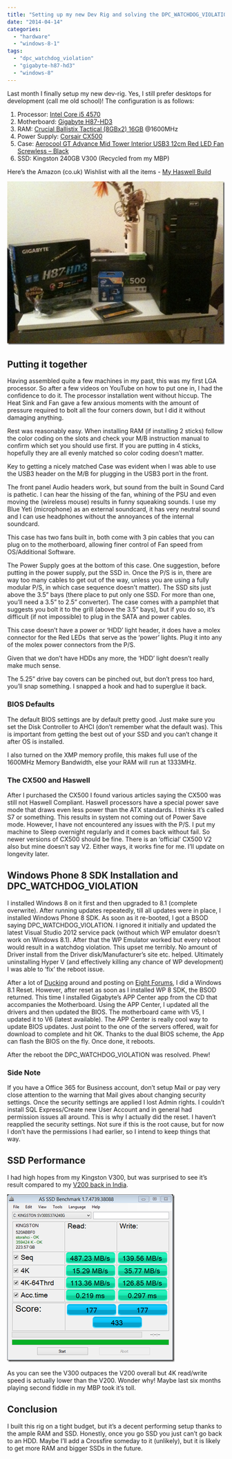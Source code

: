 ```yaml
---
title: "Setting up my new Dev Rig and solving the DPC_WATCHDOG_VIOLATION error"
date: "2014-04-14"
categories: 
  - "hardware"
  - "windows-8-1"
tags: 
  - "dpc_watchdog_violation"
  - "gigabyte-h87-hd3"
  - "windows-8"
---
```


Last month I finally setup my new dev-rig. Yes, I still prefer desktops for development (call me old school)! The configuration is as follows:

1. Processor: [Intel Core i5 4570](http://ark.intel.com/products/75043/Intel-Core-i5-4570-Processor-6M-Cache-up-to-3_60-GHz "ARK | Intel® Core™ i5-4570 Processor")
2. Motherboard: [Gigabyte H87-HD3](http://uk.gigabyte.com/products/product-page.aspx?pid=4516#ov "Gigabyte Motherboard - GA-H87-HD3")
3. RAM: [Crucial Ballistix Tactical (8GBx2) 16GB](http://www.crucial.com/uk/store/partspecs.aspx?imodule=BLT2C8G3D1608ET3LX0CEU "Crucial Ballistix Tactical 2x8GB kit") @1600MHz  
4. Power Supply: [Corsair CX500](http://www.corsair.com/en/builder-series-cx500 "Corsair CX500")
5. Case: [Aerocool GT Advance Mid Tower Interior USB3 12cm Red LED Fan Screwless – Black](http://www.amazon.co.uk/Aerocool-Advance-Tower-Interior-Screwless/dp/B00DDD4X1S "Amazon.co.uk link to product")
6. SSD: Kingston 240GB V300 (Recycled from my MBP)

Here’s the Amazon (co.uk) Wishlist with all the items - [My Haswell Build](http://www.amazon.co.uk/registry/wishlist/2F4IOAXOUEZYM "My Haswell Build")

[![2014-04-12T21-54-17_0](images/2014-04-12t21-54-17_0_thumb.jpg "2014-04-12T21-54-17_0")](https://sumitmaitra.files.wordpress.com/2014/04/2014-04-12t21-54-17_0.jpg)

## Putting it together

Having assembled quite a few machines in my past, this was my first LGA processor. So after a few videos on YouTube on how to put one in, I had the confidence to do it. The processor installation went without hiccup. The Heat Sink and Fan gave a few anxious moments with the amount of pressure required to bolt all the four corners down, but I did it without damaging anything.

Rest was reasonably easy. When installing RAM (if installing 2 sticks) follow the color coding on the slots and check your M/B instruction manual to confirm which set you should use first. If you are putting in 4 sticks, hopefully they are all evenly matched so color coding doesn’t matter.

Key to getting a nicely matched Case was evident when I was able to use the USB3 header on the M/B for plugging in the USB3 port in the front.

The front panel Audio headers work, but sound from the built in Sound Card is pathetic. I can hear the hissing of the fan, whining of the PSU and even moving the (wireless mouse) results in funny squeaking sounds. I use my Blue Yeti (microphone) as an external soundcard, it has very neutral sound and I can use headphones without the annoyances of the internal soundcard.

This case has two fans built in, both come with 3 pin cables that you can plug on to the motherboard, allowing finer control of Fan speed from OS/Additional Software.

The Power Supply goes at the bottom of this case. One suggestion, before putting in the power supply, put the SSD in. Once the P/S is in, there are way too many cables to get out of the way, unless you are using a fully modular P/S, in which case sequence doesn’t matter). The SSD sits just above the 3.5” bays (there place to put only one SSD. For more than one, you’ll need a 3.5” to 2.5” converter). The case comes with a pamphlet that suggests you bolt it to the grill (above the 3.5” bays), but if you do so, it’s difficult (if not impossible) to plug in the SATA and power cables.

This case doesn’t have a power or ‘HDD’ light header, it does have a molex connector for the Red LEDs  that serve as the ‘power’ lights. Plug it into any of the molex power connectors from the P/S.

Given that we don’t have HDDs any more, the ‘HDD’ light doesn’t really make much sense.

The 5.25” drive bay covers can be pinched out, but don’t press too hard, you’ll snap something. I snapped a hook and had to superglue it back.

### BIOS Defaults

The default BIOS settings are by default pretty good. Just make sure you set the Disk Controller to AHCI (don’t remember what the default was). This is important from getting the best out of your SSD and you can’t change it after OS is installed.

I also turned on the XMP memory profile, this makes full use of the 1600MHz Memory Bandwidth, else your RAM will run at 1333MHz.

### The CX500 and Haswell

After I purchased the CX500 I found various articles saying the CX500 was still not Haswell Compliant. Haswell processors have a special power save mode that draws even less power than the ATX standards. I thinks it’s called S7 or something. This results in system not coming out of Power Save mode. However, I have not encountered any issues with the P/S. I put my machine to Sleep overnight regularly and it comes back without fail. So newer versions of CX500 should be fine. There is an ‘official’ CX500 V2 also but mine doesn’t say V2. Either ways, it works fine for me. I’ll update on longevity later.

## Windows Phone 8 SDK Installation and DPC\_WATCHDOG\_VIOLATION

I installed Windows 8 on it first and then upgraded to 8.1 (complete overwrite). After running updates repeatedly, till all updates were in place, I installed Windows Phone 8 SDK. As soon as it re-booted, I got a BSOD saying DPC\_WATCHDOG\_VIOLATION. I ignored it initially and updated the latest Visual Studio 2012 service pack (without which WP emulator doesn’t work on Windows 8.1). After that the WP Emulator worked but every reboot would result in a watchdog violation. This upset me terribly. No amount of Driver install from the Driver disk/Manufacturer’s site etc. helped. Ultimately uninstalling Hyper V (and effectively killing any chance of WP development) I was able to ‘fix’ the reboot issue.

After a lot of [Ducking](http://www.duckduckgo.com "Duck Duck Go") around and posting on [Eight Forums](http://www.eightforums.com/bsod-crashes-debugging/43214-dpc_watchdog_violation-when-restarting-desktop.html "My post of Eight Forums"), I did a Windows 8.1 Reset. However, after reset as soon as I installed WP 8 SDK, the BSOD returned. This time I installed Gigabyte’s APP Center app from the CD that accompanies the Motherboard. Using the APP Center, I updated all the drivers and then updated the BIOS. The motherboard came with V5, I updated it to V6 (latest available). The APP Center is really cool way to update BIOS updates. Just point to the one of the servers offered, wait for download to complete and hit OK. Thanks to the dual BIOS scheme, the App can flash the BIOS on the fly. Once done, it reboots.

After the reboot the DPC\_WATCHDOG\_VIOLATION was resolved. Phew!

### Side Note

If you have a Office 365 for Business account, don’t setup Mail or pay very close attention to the warning that Mail gives about changing security settings. Once the security settings are applied I lost Admin rights. I couldn’t install SQL Express/Create new User Account and in general had permission issues all around. This is why I actually did the reset. I haven’t reapplied the security settings. Not sure if this is the root cause, but for now I don’t have the permissions I had earlier, so I intend to keep things that way.

## SSD Performance

I had high hopes from my Kingston V300, but was surprised to see it’s result compared to my [V200 back in India](http://sumitmaitra.wordpress.com/2013/07/14/adding-ssd-to-my-desktop-ich7-ahci-and-bios-updates/ "Adding ssd to my desktop– ICH7, ahci and bios updates").

[![as-ssd-bench KINGSTON SV300S3 3.22.2014 5-22-56 PM](images/as-ssd-bench-kingston-sv300s3-3-22-2014-5-22-56-pm_thumb.png "as-ssd-bench KINGSTON SV300S3 3.22.2014 5-22-56 PM")](https://sumitmaitra.files.wordpress.com/2014/04/as-ssd-bench-kingston-sv300s3-3-22-2014-5-22-56-pm.png)

As you can see the V300 outpaces the V200 overall but 4K read/write speed is actually lower than the V200. Wonder why! Maybe last six months playing second fiddle in my MBP took it’s toll.

## Conclusion

I built this rig on a tight budget, but it’s a decent performing setup thanks to the ample RAM and SSD. Honestly, once you go SSD you just can’t go back to an HDD. Maybe I’ll add a Crossfire someday to it (unlikely), but it is likely to get more RAM and bigger SSDs in the future.
